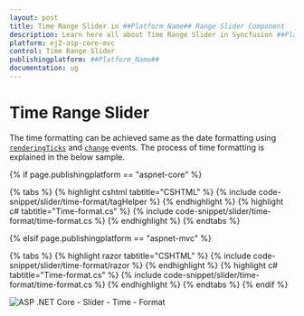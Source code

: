 ```yaml
---
layout: post
title: Time Range Slider in ##Platform_Name## Range Slider Component
description: Learn here all about Time Range Slider in Syncfusion ##Platform_Name## Range Slider component of Syncfusion Essential JS 2 and more.
platform: ej2-asp-core-mvc
control: Time Range Slider
publishingplatform: ##Platform_Name##
documentation: ug
---
```


# Time Range Slider

The time formatting can be achieved same as the date formatting using [`renderingTicks`](https://help.syncfusion.com/cr/aspnetcore-js2/Syncfusion.EJ2.Inputs.Slider.html#Syncfusion_EJ2_Inputs_Slider_RenderingTicks) and [`change`](https://help.syncfusion.com/cr/aspnetcore-js2/Syncfusion.EJ2.Inputs.Slider.html#Syncfusion_EJ2_Inputs_Slider_Change) events. The process of time formatting is explained in the below sample.

{% if page.publishingplatform == "aspnet-core" %}

{% tabs %}
{% highlight cshtml tabtitle="CSHTML" %}
{% include code-snippet/slider/time-format/tagHelper %}
{% endhighlight %}
{% highlight c# tabtitle="Time-format.cs" %}
{% include code-snippet/slider/time-format/time-format.cs %}
{% endhighlight %}
{% endtabs %}

{% elsif page.publishingplatform == "aspnet-mvc" %}

{% tabs %}
{% highlight razor tabtitle="CSHTML" %}
{% include code-snippet/slider/time-format/razor %}
{% endhighlight %}
{% highlight c# tabtitle="Time-format.cs" %}
{% include code-snippet/slider/time-format/time-format.cs %}
{% endhighlight %}
{% endtabs %}
{% endif %}



![ASP .NET Core - Slider - Time - Format](../images/slider-time-format.png)